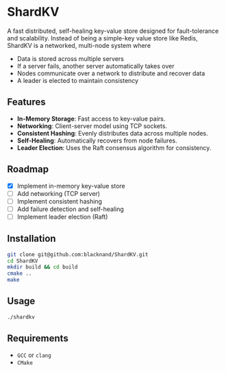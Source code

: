 # ShardKV
A fast distributed, self-healing key-value store designed for fault-tolerance and scalability. Instead of being a simple-key value store like Redis, ShardKV is a networked, multi-node system where
- Data is stored across multiple servers
- If a server fails, another server automatically takes over
- Nodes communicate over a network to distribute and recover data
- A leader is elected to maintain consistency
## Features
- **In-Memory Storage**: Fast access to key-value pairs.
- **Networking**: Client-server model using TCP sockets.
- **Consistent Hashing**: Evenly distributes data across multiple nodes.
- **Self-Healing**: Automatically recovers from node failures.
- **Leader Election**: Uses the Raft consensus algorithm for consistency.
## Roadmap
- [x] Implement in-memory key-value store
- [ ] Add networking (TCP server)
- [ ] Implement consistent hashing
- [ ] Add failure detection and self-healing
- [ ] Implement leader election (Raft)
## Installation
```bash
git clone git@github.com:blacknand/ShardKV.git
cd ShardKV
mkdir build && cd build
cmake ..
make
```
## Usage
```bash
./shardkv
```
## Requirements
- `GCC` or `clang`
- `CMake`